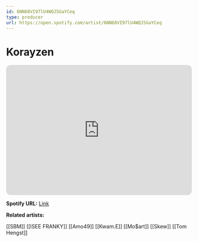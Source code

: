 ```yaml
---
id: 6NN68VI97lU4WQJ5GaYCeq
type: producer
url: https://open.spotify.com/artist/6NN68VI97lU4WQJ5GaYCeq
---
```

# Korayzen

<iframe style="border-radius:12px" src="https://open.spotify.com/embed/artist/6NN68VI97lU4WQJ5GaYCeq" width="100%" height="352" frameBorder="0" allowfullscreen="" allow="autoplay; clipboard-write; encrypted-media; fullscreen; picture-in-picture" loading="lazy"></iframe>

**Spotify URL:** [Link](https://open.spotify.com/artist/6NN68VI97lU4WQJ5GaYCeq)

**Related artists:**

[[SBM]]
[[ISEE FRANKY]]
[[Amo49]]
[[Kwam.E]]
[[Mo$art]]
[[Skew]]
[[Tom Hengst]]
